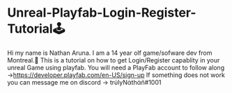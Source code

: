 # Unreal-Playfab-Login-Register-Tutorial🕹️
Hi my name is Nathan Aruna.
I am a 14 year olf game/sofware dev from Montreal.🍁
This is a tutorial on how to get Login/Register capablity in your unreal Game using playfab.
You will need a PlayFab account to follow along  ->https://developer.playfab.com/en-US/sign-up
If something does not work you can message me on discord -> trύlyNάthάñ#1001

